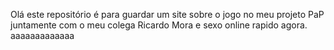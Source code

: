 Olá este repositório é para guardar um site sobre o jogo no meu projeto PaP juntamente com o meu colega Ricardo Mora e sexo online rapido agora. aaaaaaaaaaaaa
